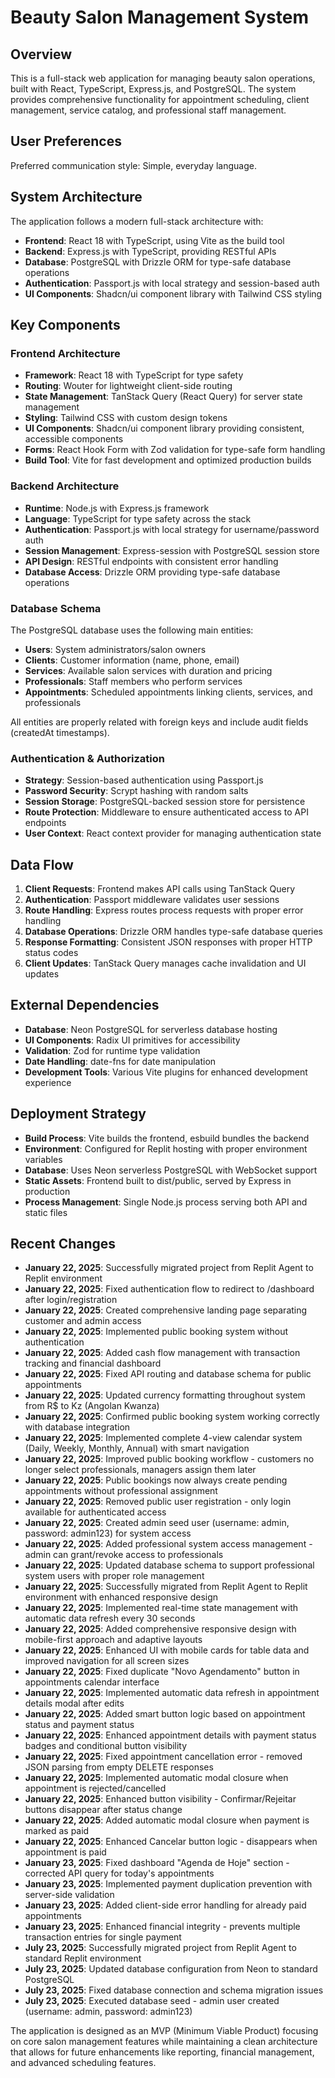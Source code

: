 # Beauty Salon Management System

## Overview
This is a full-stack web application for managing beauty salon operations, built with React, TypeScript, Express.js, and PostgreSQL. The system provides comprehensive functionality for appointment scheduling, client management, service catalog, and professional staff management.

## User Preferences
Preferred communication style: Simple, everyday language.

## System Architecture
The application follows a modern full-stack architecture with:
- **Frontend**: React 18 with TypeScript, using Vite as the build tool
- **Backend**: Express.js with TypeScript, providing RESTful APIs
- **Database**: PostgreSQL with Drizzle ORM for type-safe database operations
- **Authentication**: Passport.js with local strategy and session-based auth
- **UI Components**: Shadcn/ui component library with Tailwind CSS styling

## Key Components

### Frontend Architecture
- **Framework**: React 18 with TypeScript for type safety
- **Routing**: Wouter for lightweight client-side routing
- **State Management**: TanStack Query (React Query) for server state management
- **Styling**: Tailwind CSS with custom design tokens
- **UI Components**: Shadcn/ui component library providing consistent, accessible components
- **Forms**: React Hook Form with Zod validation for type-safe form handling
- **Build Tool**: Vite for fast development and optimized production builds

### Backend Architecture
- **Runtime**: Node.js with Express.js framework
- **Language**: TypeScript for type safety across the stack
- **Authentication**: Passport.js with local strategy for username/password auth
- **Session Management**: Express-session with PostgreSQL session store
- **API Design**: RESTful endpoints with consistent error handling
- **Database Access**: Drizzle ORM providing type-safe database operations

### Database Schema
The PostgreSQL database uses the following main entities:
- **Users**: System administrators/salon owners
- **Clients**: Customer information (name, phone, email)
- **Services**: Available salon services with duration and pricing
- **Professionals**: Staff members who perform services
- **Appointments**: Scheduled appointments linking clients, services, and professionals

All entities are properly related with foreign keys and include audit fields (createdAt timestamps).

### Authentication & Authorization
- **Strategy**: Session-based authentication using Passport.js
- **Password Security**: Scrypt hashing with random salts
- **Session Storage**: PostgreSQL-backed session store for persistence
- **Route Protection**: Middleware to ensure authenticated access to API endpoints
- **User Context**: React context provider for managing authentication state

## Data Flow
1. **Client Requests**: Frontend makes API calls using TanStack Query
2. **Authentication**: Passport middleware validates user sessions
3. **Route Handling**: Express routes process requests with proper error handling
4. **Database Operations**: Drizzle ORM handles type-safe database queries
5. **Response Formatting**: Consistent JSON responses with proper HTTP status codes
6. **Client Updates**: TanStack Query manages cache invalidation and UI updates

## External Dependencies
- **Database**: Neon PostgreSQL for serverless database hosting
- **UI Components**: Radix UI primitives for accessibility
- **Validation**: Zod for runtime type validation
- **Date Handling**: date-fns for date manipulation
- **Development Tools**: Various Vite plugins for enhanced development experience

## Deployment Strategy
- **Build Process**: Vite builds the frontend, esbuild bundles the backend
- **Environment**: Configured for Replit hosting with proper environment variables
- **Database**: Uses Neon serverless PostgreSQL with WebSocket support
- **Static Assets**: Frontend built to dist/public, served by Express in production
- **Process Management**: Single Node.js process serving both API and static files

## Recent Changes
- **January 22, 2025**: Successfully migrated project from Replit Agent to Replit environment
- **January 22, 2025**: Fixed authentication flow to redirect to /dashboard after login/registration
- **January 22, 2025**: Created comprehensive landing page separating customer and admin access
- **January 22, 2025**: Implemented public booking system without authentication  
- **January 22, 2025**: Added cash flow management with transaction tracking and financial dashboard
- **January 22, 2025**: Fixed API routing and database schema for public appointments
- **January 22, 2025**: Updated currency formatting throughout system from R$ to Kz (Angolan Kwanza)
- **January 22, 2025**: Confirmed public booking system working correctly with database integration
- **January 22, 2025**: Implemented complete 4-view calendar system (Daily, Weekly, Monthly, Annual) with smart navigation
- **January 22, 2025**: Improved public booking workflow - customers no longer select professionals, managers assign them later
- **January 22, 2025**: Public bookings now always create pending appointments without professional assignment
- **January 22, 2025**: Removed public user registration - only login available for authenticated access
- **January 22, 2025**: Created admin seed user (username: admin, password: admin123) for system access
- **January 22, 2025**: Added professional system access management - admin can grant/revoke access to professionals
- **January 22, 2025**: Updated database schema to support professional system users with proper role management
- **January 22, 2025**: Successfully migrated from Replit Agent to Replit environment with enhanced responsive design
- **January 22, 2025**: Implemented real-time state management with automatic data refresh every 30 seconds
- **January 22, 2025**: Added comprehensive responsive design with mobile-first approach and adaptive layouts
- **January 22, 2025**: Enhanced UI with mobile cards for table data and improved navigation for all screen sizes
- **January 22, 2025**: Fixed duplicate "Novo Agendamento" button in appointments calendar interface
- **January 22, 2025**: Implemented automatic data refresh in appointment details modal after edits
- **January 22, 2025**: Added smart button logic based on appointment status and payment status
- **January 22, 2025**: Enhanced appointment details with payment status badges and conditional button visibility
- **January 22, 2025**: Fixed appointment cancellation error - removed JSON parsing from empty DELETE responses
- **January 22, 2025**: Implemented automatic modal closure when appointment is rejected/cancelled
- **January 22, 2025**: Enhanced button visibility - Confirmar/Rejeitar buttons disappear after status change
- **January 22, 2025**: Added automatic modal closure when payment is marked as paid
- **January 22, 2025**: Enhanced Cancelar button logic - disappears when appointment is paid
- **January 23, 2025**: Fixed dashboard "Agenda de Hoje" section - corrected API query for today's appointments
- **January 23, 2025**: Implemented payment duplication prevention with server-side validation
- **January 23, 2025**: Added client-side error handling for already paid appointments
- **January 23, 2025**: Enhanced financial integrity - prevents multiple transaction entries for single payment
- **July 23, 2025**: Successfully migrated project from Replit Agent to standard Replit environment
- **July 23, 2025**: Updated database configuration from Neon to standard PostgreSQL
- **July 23, 2025**: Fixed database connection and schema migration issues
- **July 23, 2025**: Executed database seed - admin user created (username: admin, password: admin123)

The application is designed as an MVP (Minimum Viable Product) focusing on core salon management features while maintaining a clean architecture that allows for future enhancements like reporting, financial management, and advanced scheduling features.